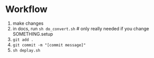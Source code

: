 # Workflow

1. make changes
2. in docs, run `sh do_convert.sh`  # only really needed if you change SOMETHING.setup
3. `git add .`
4. `git commit -m "[commit message]"`
5. `sh deplay.sh`